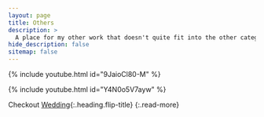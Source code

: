 ```yaml
---
layout: page
title: Others
description: >
  A place for my other work that doesn't quite fit into the other categories.
hide_description: false
sitemap: false
---
```

{% include youtube.html id="9JaioCl80-M" %} 
>
{% include youtube.html id="Y4N0o5V7ayw" %} 

Checkout [Wedding](wedding.md){:.heading.flip-title}
{:.read-more}
